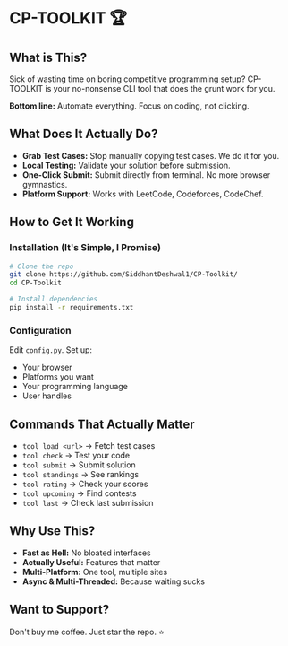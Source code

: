 # CP-TOOLKIT 🏆

## What is This?

Sick of wasting time on boring competitive programming setup? CP-TOOLKIT is your no-nonsense CLI tool that does the grunt work for you.

**Bottom line:** Automate everything. Focus on coding, not clicking.

## What Does It Actually Do?

- **Grab Test Cases:** Stop manually copying test cases. We do it for you.
- **Local Testing:** Validate your solution before submission.
- **One-Click Submit:** Submit directly from terminal. No more browser gymnastics.
- **Platform Support:** Works with LeetCode, Codeforces, CodeChef.

## How to Get It Working

### Installation (It's Simple, I Promise)

```bash
# Clone the repo
git clone https://github.com/SiddhantDeshwal1/CP-Toolkit/
cd CP-Toolkit

# Install dependencies
pip install -r requirements.txt
```

### Configuration

Edit `config.py`. Set up:
- Your browser
- Platforms you want
- Your programming language
- User handles

## Commands That Actually Matter

- `tool load <url>` → Fetch test cases
- `tool check` → Test your code
- `tool submit` → Submit solution
- `tool standings` → See rankings
- `tool rating` → Check your scores
- `tool upcoming` → Find contests
- `tool last` → Check last submission

## Why Use This?

- **Fast as Hell:** No bloated interfaces
- **Actually Useful:** Features that matter
- **Multi-Platform:** One tool, multiple sites
- **Async & Multi-Threaded:** Because waiting sucks

## Want to Support?

Don't buy me coffee. Just star the repo. ⭐

